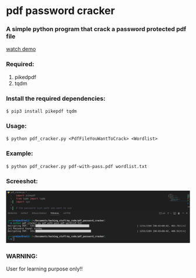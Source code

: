 # pdf password cracker

### A simple python program that crack a password protected pdf file

[watch demo](https://vimeo.com/723275294)

### Required:

1. pikedpdf
2. tqdm

### Install the required dependencies:

```
$ pip3 install pikepdf tqdm
```

### Usage:

```
$ python pdf_cracker.py <PdfFileYouWantToCrack> <Wordlist>
```

### Example:

```
$ python pdf_cracker.py pdf-with-pass.pdf wordlist.txt
```

### Screeshot:

<img src="demo.png">

### WARNING:

User for learning purpose only!!
